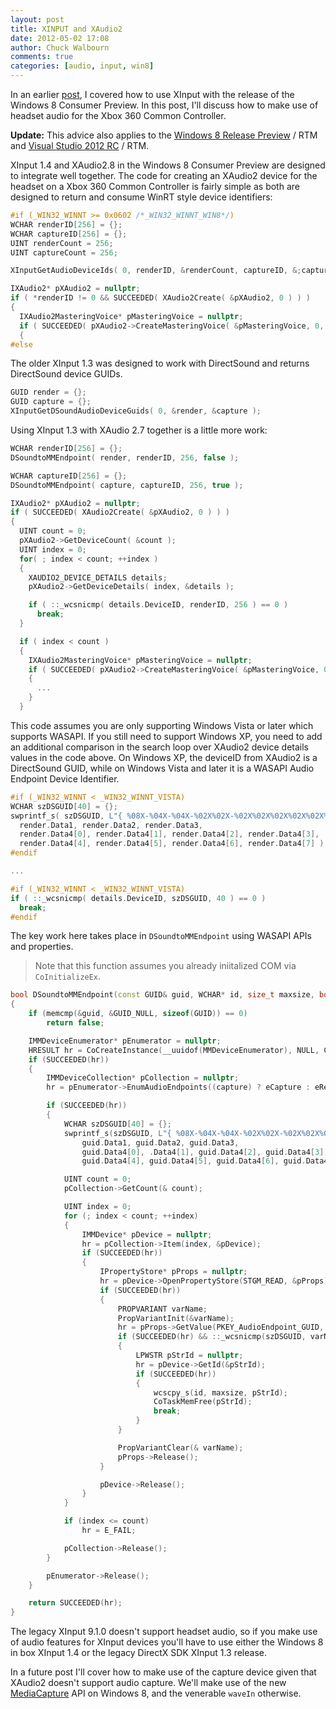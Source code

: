 ```yaml
---
layout: post
title: XINPUT and XAudio2
date: 2012-05-02 17:08
author: Chuck Walbourn
comments: true
categories: [audio, input, win8]
---
```

In an earlier [post](https://walbourn.github.io/xinput-and-windows-8/), I covered how to use XInput with the release of the Windows 8 Consumer Preview. In this post, I'll discuss how to make use of headset audio for the Xbox 360 Common Controller.
<!--more-->

<strong>Update:</strong> This advice also applies to the [Windows 8 Release Preview](https://walbourn.github.io/windows-8-release-preview-and-gdfs) / RTM and [Visual Studio 2012 RC](https://walbourn.github.io/visual-studio-2012-release-candidate) / RTM.

XInput 1.4 and XAudio2.8 in the Windows 8 Consumer Preview are designed to integrate well together. The code for creating an XAudio2 device for the headset on a Xbox 360 Common Controller is fairly simple as both are designed to return and consume WinRT style device identifiers:

```cpp
#if (_WIN32_WINNT >= 0x0602 /*_WIN32_WINNT_WIN8*/)
WCHAR renderID[256] = {};
WCHAR captureID[256] = {};
UINT renderCount = 256;
UINT captureCount = 256;

XInputGetAudioDeviceIds( 0, renderID, &renderCount, captureID, &;captureCount );

IXAudio2* pXAudio2 = nullptr;
if ( *renderID != 0 && SUCCEEDED( XAudio2Create( &pXAudio2, 0 ) ) )
{
  IXAudio2MasteringVoice* pMasteringVoice = nullptr;
  if ( SUCCEEDED( pXAudio2->CreateMasteringVoice( &pMasteringVoice, 0, 0, 0, renderID ) ) )
  {
#else
```

The older XInput 1.3 was designed to work with DirectSound and returns DirectSound device GUIDs.

```cpp
GUID render = {};
GUID capture = {};
XInputGetDSoundAudioDeviceGuids( 0, &render, &capture );
```
Using XInput 1.3 with XAudio 2.7 together is a little more work:

```cpp
WCHAR renderID[256] = {};
DSoundtoMMEndpoint( render, renderID, 256, false );

WCHAR captureID[256] = {};
DSoundtoMMEndpoint( capture, captureID, 256, true );

IXAudio2* pXAudio2 = nullptr;
if ( SUCCEEDED( XAudio2Create( &pXAudio2, 0 ) ) )
{
  UINT count = 0;
  pXAudio2->GetDeviceCount( &count );
  UINT index = 0;
  for( ; index < count; ++index )
  {
    XAUDIO2_DEVICE_DETAILS details;
    pXAudio2->GetDeviceDetails( index, &details );

    if ( ::_wcsnicmp( details.DeviceID, renderID, 256 ) == 0 )
      break;
  }

  if ( index < count )
  {
    IXAudio2MasteringVoice* pMasteringVoice = nullptr;
    if ( SUCCEEDED( pXAudio2->CreateMasteringVoice( &pMasteringVoice, 0, 0, 0, index ) ) )
    {
      ...
    }
  }
```

This code assumes you are only supporting Windows Vista or later which supports WASAPI. If you still need to support Windows XP, you need to add an additional comparison in the search loop over XAudio2 device details values in the code above. On Windows XP, the deviceID from XAudio2 is a DirectSound GUID, while on Windows Vista and later it is a WASAPI Audio Endpoint Device Identifier.

```cpp
#if (_WIN32_WINNT < _WIN32_WINNT_VISTA)
WCHAR szDSGUID[40] = {};
swprintf_s( szDSGUID, L"{ %08X-%04X-%04X-%02X%02X-%02X%02X%02X%02X%02X%02X }\n",
  render.Data1, render.Data2, render.Data3,
  render.Data4[0], render.Data4[1], render.Data4[2], render.Data4[3],
  render.Data4[4], render.Data4[5], render.Data4[6], render.Data4[7] );
#endif

...

#if (_WIN32_WINNT < _WIN32_WINNT_VISTA)
if ( ::_wcsnicmp( details.DeviceID, szDSGUID, 40 ) == 0 )
  break;
#endif
```

The key work here takes place in <code>DSoundtoMMEndpoint</code> using WASAPI APIs and properties.

> Note that this function assumes you already iniitalized COM via <code>CoInitializeEx</code>.

```cpp
bool DSoundtoMMEndpoint(const GUID& guid, WCHAR* id, size_t maxsize, bool capture)
{
    if (memcmp(&guid, &GUID_NULL, sizeof(GUID)) == 0)
        return false;

    IMMDeviceEnumerator* pEnumerator = nullptr;
    HRESULT hr = CoCreateInstance(__uuidof(MMDeviceEnumerator), NULL, CLSCTX_INPROC_SERVER, __uuidof(IMMDeviceEnumerator), (void**)&pEnumerator);
    if (SUCCEEDED(hr))
    {
        IMMDeviceCollection* pCollection = nullptr;
        hr = pEnumerator->EnumAudioEndpoints((capture) ? eCapture : eRender, DEVICE_STATE_ACTIVE, &pCollection);

        if (SUCCEEDED(hr))
        {
            WCHAR szDSGUID[40] = {};
            swprintf_s(szDSGUID, L"{ %08X-%04X-%04X-%02X%02X-%02X%02X%02X%02X%02X%02X }\n",
                guid.Data1, guid.Data2, guid.Data3,
                guid.Data4[0], .Data4[1], guid.Data4[2], guid.Data4[3],
                guid.Data4[4], guid.Data4[5], guid.Data4[6], guid.Data4[7]);

            UINT count = 0;
            pCollection->GetCount(& count);

            UINT index = 0;
            for (; index < count; ++index)
            {
                IMMDevice* pDevice = nullptr;
                hr = pCollection->Item(index, &pDevice);
                if (SUCCEEDED(hr))
                {
                    IPropertyStore* pProps = nullptr;
                    hr = pDevice->OpenPropertyStore(STGM_READ, &pProps);
                    if (SUCCEEDED(hr))
                    {
                        PROPVARIANT varName;
                        PropVariantInit(&varName);
                        hr = pProps->GetValue(PKEY_AudioEndpoint_GUID, &varName);
                        if (SUCCEEDED(hr) && ::_wcsnicmp(szDSGUID, varName.pwszVal, 38) == 0)
                        {
                            LPWSTR pStrId = nullptr;
                            hr = pDevice->GetId(&pStrId);
                            if (SUCCEEDED(hr))
                            {
                                wcscpy_s(id, maxsize, pStrId);
                                CoTaskMemFree(pStrId);
                                break;
                            }
                        }

                        PropVariantClear(& varName);
                        pProps->Release();
                    }

                    pDevice->Release();
                }
            }

            if (index <= count)
                hr = E_FAIL;

            pCollection->Release();
        }

        pEnumerator->Release();
    }

    return SUCCEEDED(hr);
}
```

The legacy XInput 9.1.0 doesn't support headset audio, so if you make use of audio features for XInput devices you'll have to use either the Windows 8 in box XInput 1.4 or the legacy DirectX SDK XInput 1.3 release.

In a future post I'll cover how to make use of the capture device given that XAudio2 doesn't support audio capture. We'll make use of the new <a href="https://docs.microsoft.com/en-us/uwp/api/Windows.Media.Capture">MediaCapture</a> API on Windows 8, and the venerable <code>waveIn</code> otherwise.
